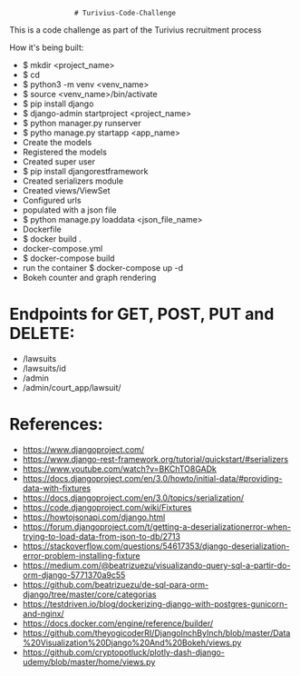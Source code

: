                     
                    # Turivius-Code-Challenge

This is a code challenge as part of the Turivius recruitment process

How it's being built:

- $ mkdir <project_name>
- $ cd <project-name>
- $ python3 -m venv <venv_name>
- $ source <venv_name>/bin/activate
- $ pip install django
- $ django-admin startproject <project_name>
- $ python manager.py runserver
- $ pytho manage.py startapp <app_name>
- Create the models
- Registered the models
- Created super user
- $ pip install djangorestframework
- Created serializers module
- Created views/ViewSet
- Configured urls
- populated with a json file
- $ python manage.py loaddata <json_file_name>
- Dockerfile
- $ docker build .
- docker-compose.yml
- $ docker-compose build
- run the container $ docker-compose up -d
- Bokeh counter and graph rendering


# Endpoints for GET, POST, PUT and DELETE:

- /lawsuits
- /lawsuits/id
- /admin
- /admin/court_app/lawsuit/


# References:

- https://www.djangoproject.com/
- https://www.django-rest-framework.org/tutorial/quickstart/#serializers
- https://www.youtube.com/watch?v=BKChTO8GADk
- https://docs.djangoproject.com/en/3.0/howto/initial-data/#providing-data-with-fixtures
- https://docs.djangoproject.com/en/3.0/topics/serialization/
- https://code.djangoproject.com/wiki/Fixtures
- https://howtojsonapi.com/django.html
- https://forum.djangoproject.com/t/getting-a-deserializationerror-when-trying-to-load-data-from-json-to-db/2713
- https://stackoverflow.com/questions/54617353/django-deserialization-error-problem-installing-fixture
- https://medium.com/@beatrizuezu/visualizando-query-sql-a-partir-do-orm-django-5771370a9c55
- https://github.com/beatrizuezu/de-sql-para-orm-django/tree/master/core/categorias
- https://testdriven.io/blog/dockerizing-django-with-postgres-gunicorn-and-nginx/
- https://docs.docker.com/engine/reference/builder/
- https://github.com/theyogicoderRI/DjangoInchByInch/blob/master/Data%20Visualization%20Django%20And%20Bokeh/views.py
- https://github.com/cryptopotluck/plotly-dash-django-udemy/blob/master/home/views.py